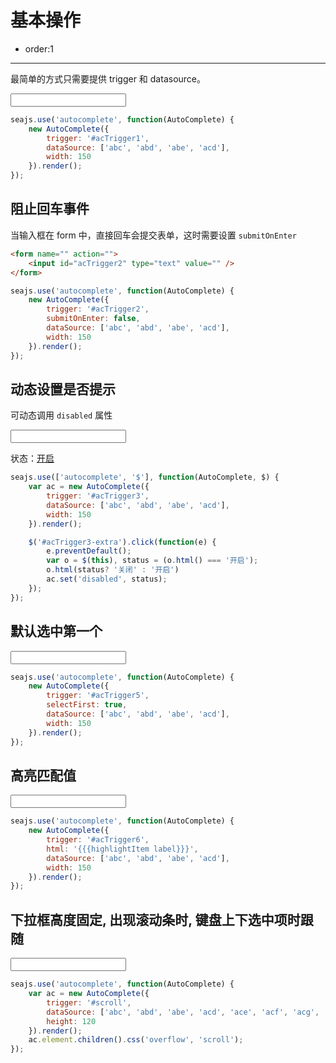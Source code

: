 # 基本操作

- order:1

----

<script>
seajs.use('select.css');
</script>

最简单的方式只需要提供 trigger 和 datasource。

<input id="acTrigger1" type="text" value="" />

````javascript
seajs.use('autocomplete', function(AutoComplete) {
    new AutoComplete({
        trigger: '#acTrigger1',
        dataSource: ['abc', 'abd', 'abe', 'acd'],
        width: 150
    }).render();
});
````

## 阻止回车事件

当输入框在 form 中，直接回车会提交表单，这时需要设置 `submitOnEnter`

````html
<form name="" action="">
    <input id="acTrigger2" type="text" value="" />
</form>
````

````javascript
seajs.use('autocomplete', function(AutoComplete) {
    new AutoComplete({
        trigger: '#acTrigger2',
        submitOnEnter: false,
        dataSource: ['abc', 'abd', 'abe', 'acd'],
        width: 150
    }).render();
});
````

## 动态设置是否提示

可动态调用 `disabled` 属性

<input id="acTrigger3" type="text" value="" />

状态：<a href="#" id="acTrigger3-extra" data-status="on">开启</a>

````javascript
seajs.use(['autocomplete', '$'], function(AutoComplete, $) {
    var ac = new AutoComplete({
        trigger: '#acTrigger3',
        dataSource: ['abc', 'abd', 'abe', 'acd'],
        width: 150
    }).render();

    $('#acTrigger3-extra').click(function(e) {
        e.preventDefault();
        var o = $(this), status = (o.html() === '开启');
        o.html(status? '关闭' : '开启')
        ac.set('disabled', status);
    });
});
````

## 默认选中第一个

<input id="acTrigger5" type="text" value="" />

````javascript
seajs.use('autocomplete', function(AutoComplete) {
    new AutoComplete({
        trigger: '#acTrigger5',
        selectFirst: true,
        dataSource: ['abc', 'abd', 'abe', 'acd'],
        width: 150
    }).render();
});
````

## 高亮匹配值

<style>
.ui-select-item-hl {background: yellow;}
</style>

<input id="acTrigger6" type="text" value="" />

````javascript
seajs.use('autocomplete', function(AutoComplete) {
    new AutoComplete({
        trigger: '#acTrigger6',
        html: '{{{highlightItem label}}}',
        dataSource: ['abc', 'abd', 'abe', 'acd'],
        width: 150
    }).render();
});
````

## 下拉框高度固定, 出现滚动条时, 键盘上下选中项时跟随

<input id="scroll" type="text" value="" />

````javascript
seajs.use('autocomplete', function(AutoComplete) {
    var ac = new AutoComplete({
        trigger: '#scroll',
        dataSource: ['abc', 'abd', 'abe', 'acd', 'ace', 'acf', 'acg', 'ach', 'aci', 'acj', 'ack'],
        height: 120
    }).render();
    ac.element.children().css('overflow', 'scroll');
});
````